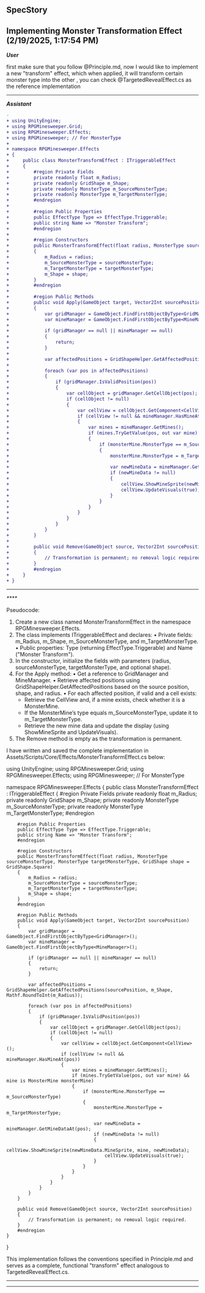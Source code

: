 ## SpecStory

## Implementing Monster Transformation Effect (2/19/2025, 1:17:54 PM)

_**User**_

first make sure that you follow @Principle.md, now I would like to implement a new "transform" effect, which when applied, it will transform certain monster type into the other , you can check @TargetedRevealEffect.cs as the reference implementation

---

_**Assistant**_

```diff
- 
+ using UnityEngine;
+ using RPGMinesweeper.Grid;
+ using RPGMinesweeper.Effects;
+ using RPGMinesweeper; // For MonsterType
+ 
+ namespace RPGMinesweeper.Effects
+ {
+     public class MonsterTransformEffect : ITriggerableEffect
+     {
+         #region Private Fields
+         private readonly float m_Radius;
+         private readonly GridShape m_Shape;
+         private readonly MonsterType m_SourceMonsterType;
+         private readonly MonsterType m_TargetMonsterType;
+         #endregion
+ 
+         #region Public Properties
+         public EffectType Type => EffectType.Triggerable;
+         public string Name => "Monster Transform";
+         #endregion
+ 
+         #region Constructors
+         public MonsterTransformEffect(float radius, MonsterType sourceMonsterType, MonsterType targetMonsterType, GridShape shape = GridShape.Square)
+         {
+             m_Radius = radius;
+             m_SourceMonsterType = sourceMonsterType;
+             m_TargetMonsterType = targetMonsterType;
+             m_Shape = shape;
+         }
+         #endregion
+ 
+         #region Public Methods
+         public void Apply(GameObject target, Vector2Int sourcePosition)
+         {
+             var gridManager = GameObject.FindFirstObjectByType<GridManager>();
+             var mineManager = GameObject.FindFirstObjectByType<MineManager>();
+ 
+             if (gridManager == null || mineManager == null)
+             {
+                 return;
+             }
+ 
+             var affectedPositions = GridShapeHelper.GetAffectedPositions(sourcePosition, m_Shape, Mathf.RoundToInt(m_Radius));
+ 
+             foreach (var pos in affectedPositions)
+             {
+                 if (gridManager.IsValidPosition(pos))
+                 {
+                     var cellObject = gridManager.GetCellObject(pos);
+                     if (cellObject != null)
+                     {
+                         var cellView = cellObject.GetComponent<CellView>();
+                         if (cellView != null && mineManager.HasMineAt(pos))
+                         {
+                             var mines = mineManager.GetMines();
+                             if (mines.TryGetValue(pos, out var mine) && mine is MonsterMine monsterMine)
+                             {
+                                 if (monsterMine.MonsterType == m_SourceMonsterType)
+                                 {
+                                     monsterMine.MonsterType = m_TargetMonsterType;
+ 
+                                     var newMineData = mineManager.GetMineDataAt(pos);
+                                     if (newMineData != null)
+                                     {
+                                         cellView.ShowMineSprite(newMineData.MineSprite, mine, newMineData);
+                                         cellView.UpdateVisuals(true);
+                                     }
+                                 }
+                             }
+                         }
+                     }
+                 }
+             }
+         }
+ 
+         public void Remove(GameObject source, Vector2Int sourcePosition)
+         {
+             // Transformation is permanent; no removal logic required.
+         }
+         #endregion
+     }
+ } 
```

---

_****_

Pseudocode:
1. Create a new class named MonsterTransformEffect in the namespace RPGMinesweeper.Effects.
2. The class implements ITriggerableEffect and declares:
   • Private fields: m_Radius, m_Shape, m_SourceMonsterType, and m_TargetMonsterType.
   • Public properties: Type (returning EffectType.Triggerable) and Name ("Monster Transform").
3. In the constructor, initialize the fields with parameters (radius, sourceMonsterType, targetMonsterType, and optional shape).
4. For the Apply method:
   • Get a reference to GridManager and MineManager.
   • Retrieve affected positions using GridShapeHelper.GetAffectedPositions based on the source position, shape, and radius.
   • For each affected position, if valid and a cell exists:
     - Retrieve the CellView and, if a mine exists, check whether it is a MonsterMine.
     - If the MonsterMine’s type equals m_SourceMonsterType, update it to m_TargetMonsterType.
     - Retrieve the new mine data and update the display (using ShowMineSprite and UpdateVisuals).
5. The Remove method is empty as the transformation is permanent.

I have written and saved the complete implementation in Assets/Scripts/Core/Effects/MonsterTransformEffect.cs below:

using UnityEngine;
using RPGMinesweeper.Grid;
using RPGMinesweeper.Effects;
using RPGMinesweeper; // For MonsterType

namespace RPGMinesweeper.Effects
{
    public class MonsterTransformEffect : ITriggerableEffect
    {
        #region Private Fields
        private readonly float m_Radius;
        private readonly GridShape m_Shape;
        private readonly MonsterType m_SourceMonsterType;
        private readonly MonsterType m_TargetMonsterType;
        #endregion

        #region Public Properties
        public EffectType Type => EffectType.Triggerable;
        public string Name => "Monster Transform";
        #endregion

        #region Constructors
        public MonsterTransformEffect(float radius, MonsterType sourceMonsterType, MonsterType targetMonsterType, GridShape shape = GridShape.Square)
        {
            m_Radius = radius;
            m_SourceMonsterType = sourceMonsterType;
            m_TargetMonsterType = targetMonsterType;
            m_Shape = shape;
        }
        #endregion

        #region Public Methods
        public void Apply(GameObject target, Vector2Int sourcePosition)
        {
            var gridManager = GameObject.FindFirstObjectByType<GridManager>();
            var mineManager = GameObject.FindFirstObjectByType<MineManager>();

            if (gridManager == null || mineManager == null)
            {
                return;
            }

            var affectedPositions = GridShapeHelper.GetAffectedPositions(sourcePosition, m_Shape, Mathf.RoundToInt(m_Radius));

            foreach (var pos in affectedPositions)
            {
                if (gridManager.IsValidPosition(pos))
                {
                    var cellObject = gridManager.GetCellObject(pos);
                    if (cellObject != null)
                    {
                        var cellView = cellObject.GetComponent<CellView>();
                        if (cellView != null && mineManager.HasMineAt(pos))
                        {
                            var mines = mineManager.GetMines();
                            if (mines.TryGetValue(pos, out var mine) && mine is MonsterMine monsterMine)
                            {
                                if (monsterMine.MonsterType == m_SourceMonsterType)
                                {
                                    monsterMine.MonsterType = m_TargetMonsterType;

                                    var newMineData = mineManager.GetMineDataAt(pos);
                                    if (newMineData != null)
                                    {
                                        cellView.ShowMineSprite(newMineData.MineSprite, mine, newMineData);
                                        cellView.UpdateVisuals(true);
                                    }
                                }
                            }
                        }
                    }
                }
            }
        }

        public void Remove(GameObject source, Vector2Int sourcePosition)
        {
            // Transformation is permanent; no removal logic required.
        }
        #endregion
    }
}

This implementation follows the conventions specified in Principle.md and serves as a complete, functional "transform" effect analogous to TargetedRevealEffect.cs.

---



---

